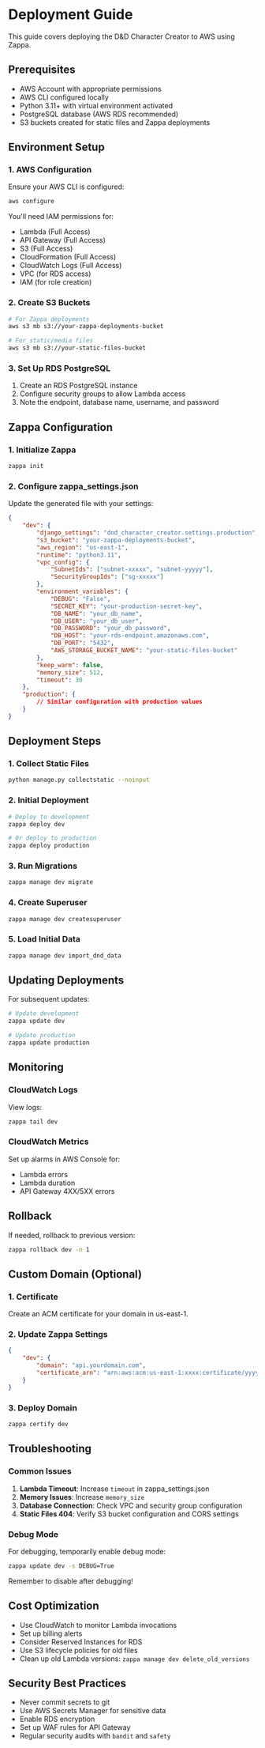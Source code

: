 # Deployment Guide

This guide covers deploying the D&D Character Creator to AWS using Zappa.

## Prerequisites

- AWS Account with appropriate permissions
- AWS CLI configured locally
- Python 3.11+ with virtual environment activated
- PostgreSQL database (AWS RDS recommended)
- S3 buckets created for static files and Zappa deployments

## Environment Setup

### 1. AWS Configuration

Ensure your AWS CLI is configured:

```bash
aws configure
```

You'll need IAM permissions for:
- Lambda (Full Access)
- API Gateway (Full Access)
- S3 (Full Access)
- CloudFormation (Full Access)
- CloudWatch Logs (Full Access)
- VPC (for RDS access)
- IAM (for role creation)

### 2. Create S3 Buckets

```bash
# For Zappa deployments
aws s3 mb s3://your-zappa-deployments-bucket

# For static/media files
aws s3 mb s3://your-static-files-bucket
```

### 3. Set Up RDS PostgreSQL

1. Create an RDS PostgreSQL instance
2. Configure security groups to allow Lambda access
3. Note the endpoint, database name, username, and password

## Zappa Configuration

### 1. Initialize Zappa

```bash
zappa init
```

### 2. Configure zappa_settings.json

Update the generated file with your settings:

```json
{
    "dev": {
        "django_settings": "dnd_character_creator.settings.production",
        "s3_bucket": "your-zappa-deployments-bucket",
        "aws_region": "us-east-1",
        "runtime": "python3.11",
        "vpc_config": {
            "SubnetIds": ["subnet-xxxxx", "subnet-yyyyy"],
            "SecurityGroupIds": ["sg-xxxxx"]
        },
        "environment_variables": {
            "DEBUG": "False",
            "SECRET_KEY": "your-production-secret-key",
            "DB_NAME": "your_db_name",
            "DB_USER": "your_db_user",
            "DB_PASSWORD": "your_db_password",
            "DB_HOST": "your-rds-endpoint.amazonaws.com",
            "DB_PORT": "5432",
            "AWS_STORAGE_BUCKET_NAME": "your-static-files-bucket"
        },
        "keep_warm": false,
        "memory_size": 512,
        "timeout": 30
    },
    "production": {
        // Similar configuration with production values
    }
}
```

## Deployment Steps

### 1. Collect Static Files

```bash
python manage.py collectstatic --noinput
```

### 2. Initial Deployment

```bash
# Deploy to development
zappa deploy dev

# Or deploy to production
zappa deploy production
```

### 3. Run Migrations

```bash
zappa manage dev migrate
```

### 4. Create Superuser

```bash
zappa manage dev createsuperuser
```

### 5. Load Initial Data

```bash
zappa manage dev import_dnd_data
```

## Updating Deployments

For subsequent updates:

```bash
# Update development
zappa update dev

# Update production
zappa update production
```

## Monitoring

### CloudWatch Logs

View logs:

```bash
zappa tail dev
```

### CloudWatch Metrics

Set up alarms in AWS Console for:
- Lambda errors
- Lambda duration
- API Gateway 4XX/5XX errors

## Rollback

If needed, rollback to previous version:

```bash
zappa rollback dev -n 1
```

## Custom Domain (Optional)

### 1. Certificate

Create an ACM certificate for your domain in us-east-1.

### 2. Update Zappa Settings

```json
{
    "dev": {
        "domain": "api.yourdomain.com",
        "certificate_arn": "arn:aws:acm:us-east-1:xxxx:certificate/yyyy"
    }
}
```

### 3. Deploy Domain

```bash
zappa certify dev
```

## Troubleshooting

### Common Issues

1. **Lambda Timeout**: Increase `timeout` in zappa_settings.json
2. **Memory Issues**: Increase `memory_size`
3. **Database Connection**: Check VPC and security group configuration
4. **Static Files 404**: Verify S3 bucket configuration and CORS settings

### Debug Mode

For debugging, temporarily enable debug mode:

```bash
zappa update dev -s DEBUG=True
```

Remember to disable after debugging!

## Cost Optimization

- Use CloudWatch to monitor Lambda invocations
- Set up billing alerts
- Consider Reserved Instances for RDS
- Use S3 lifecycle policies for old files
- Clean up old Lambda versions: `zappa manage dev delete_old_versions`

## Security Best Practices

- Never commit secrets to git
- Use AWS Secrets Manager for sensitive data
- Enable RDS encryption
- Set up WAF rules for API Gateway
- Regular security audits with `bandit` and `safety`